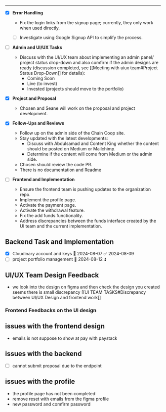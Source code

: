 

---

- [x] **Error Handling**
  - Fix the login links from the signup page; currently, they only work when used directly.
  - [  ] Investigate using Google Signup API to simplify the process.
  

- [ ] **Admin and UI/UX Tasks**

  - Discuss with the UI/UX team about implementing an admin panel/ project status drop-down and also comfirm if the admin designs are ready (discussion completed, see [[Meeting with uiux team#Project Status Drop-Down]] for details):
    - Coming Soon
    - Live (to invest)
    - Invested (projects should move to the portfolio)

- [x] **Project and Proposal**
  - Chosen and Seane will work on the proposal and project development.

- [x] **Follow-Ups and Reviews**
  - Follow up on the admin side of the Chain Coop site.
  - Stay updated with the latest developments:
    - Discuss with Abdulsamad and Content King whether the content should be posted on Medium or Mailchimp.
    - Determine if the content will come from Medium or the admin side.
  - Chosen should review the code PR.
  - There is no documentation and Readme

- [ ] **Frontend and Implementation**
  - Ensure the frontend team is pushing updates to the organization repo.
  - Implement the profile page.
  - Activate the payment page.
  - Activate the withdrawal feature.
  - Fix the add funds functionality.
  - Address discrepancies between the funds interface created by the UI team and the current implementation.
## Backend Task and Implementation
- [x] Cloudinary account and keys 📅 2024-08-07 ✅ 2024-08-09
- [ ] project portfolio management 📅 2024-08-12 ⏫ 

## UI/UX Team Design Feedback
-  we look into the design on figma and then check the design you created seems there is small discrepancy [[UI TEAM TASKS#Discrepancy between UI/UX Design and frontend work]]

### Frontend Feedbacks on the UI design




## issues with the frontend design
- emails is not suppose to show at pay with paystack 
## issues with the backend
- [ ] cannot submit proposal due to the endpoint
## issues with the profile
- the profile page has not been completed
- remove reset with emails from the figma profile 
- new password and comfirm password 
